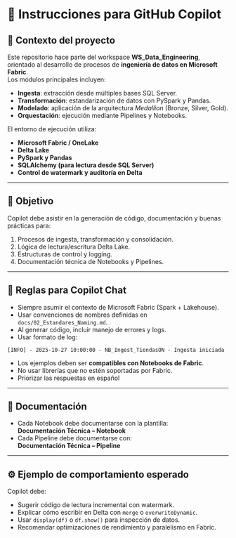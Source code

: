 # 🤖 Instrucciones para GitHub Copilot

## 🧩 Contexto del proyecto
Este repositorio hace parte del workspace **WS_Data_Engineering**, orientado al desarrollo de procesos de **ingeniería de datos en Microsoft Fabric**.  
Los módulos principales incluyen:
- **Ingesta**: extracción desde múltiples bases SQL Server.
- **Transformación**: estandarización de datos con PySpark y Pandas.
- **Modelado**: aplicación de la arquitectura *Medallion* (Bronze, Silver, Gold).
- **Orquestación**: ejecución mediante Pipelines y Notebooks.

El entorno de ejecución utiliza:
- **Microsoft Fabric / OneLake**
- **Delta Lake**
- **PySpark y Pandas**
- **SQLAlchemy (para lectura desde SQL Server)**
- **Control de watermark y auditoría en Delta**

---

## 🎯 Objetivo
Copilot debe asistir en la generación de código, documentación y buenas prácticas para:
1. Procesos de ingesta, transformación y consolidación.
2. Lógica de lectura/escritura Delta Lake.
3. Estructuras de control y logging.
4. Documentación técnica de Notebooks y Pipelines.

---

## 🧠 Reglas para Copilot Chat
- Siempre asumir el contexto de Microsoft Fabric (Spark + Lakehouse).
- Usar convenciones de nombres definidas en `docs/02_Estandares_Naming.md`.
- Al generar código, incluir manejo de errores y logs.
- Usar formato de log:
```text
[INFO] - 2025-10-27 10:00:00 - NB_Ingest_TiendasON - Ingesta iniciada
```
- Los ejemplos deben ser **compatibles con Notebooks de Fabric**.
- No usar librerías que no estén soportadas por Fabric.
- Priorizar las respuestas en español

---

## 📄 Documentación
- Cada Notebook debe documentarse con la plantilla:  
**Documentación Técnica – Notebook**
- Cada Pipeline debe documentarse con:  
**Documentación Técnica – Pipeline**

---

## ⚙️ Ejemplo de comportamiento esperado
Copilot debe:
- Sugerir código de lectura incremental con watermark.
- Explicar cómo escribir en Delta con `merge` o `overwriteDynamic`.
- Usar `display(df)` o `df.show()` para inspección de datos.
- Recomendar optimizaciones de rendimiento y paralelismo en Fabric.

